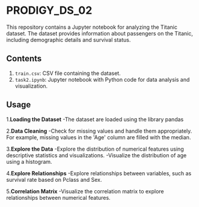 # PRODIGY_DS_02
This repository contains a Jupyter notebook for analyzing the Titanic dataset. The dataset provides information about passengers on the Titanic, including demographic details and survival status.

## Contents
1. `train.csv`: CSV file containing the dataset.
2. `task2.ipynb`: Jupyter notebook with Python code for data analysis and visualization.

## Usage
1.**Loading the Dataset**
  -The dataset are loaded using the library pandas


2.**Data Cleaning**
  -Check for missing values and handle them appropriately. For example, missing values in the 'Age' column are filled with the median.


3.**Explore the Data**
  -Explore the distribution of numerical features using descriptive statistics and visualizations.
  -Visualize the distribution of age using a histogram.


4.**Explore Relationships**
  -Explore relationships between variables, such as survival rate based on Pclass and Sex.


5.**Correlation Matrix**
  -Visualize the correlation matrix to explore relationships between numerical features.
